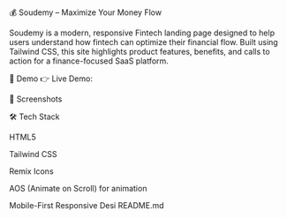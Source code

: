 💰 Soudemy – Maximize Your Money Flow

Soudemy is a modern, responsive Fintech landing page designed to help users
understand how fintech can optimize their financial flow. Built using Tailwind
CSS, this site highlights product features, benefits, and calls to action for a
finance-focused SaaS platform.

🚀 Demo 👉 Live Demo:

📸 Screenshots

🛠️ Tech Stack

HTML5

Tailwind CSS

Remix Icons

AOS (Animate on Scroll) for animation

Mobile-First Responsive Desi README.md
